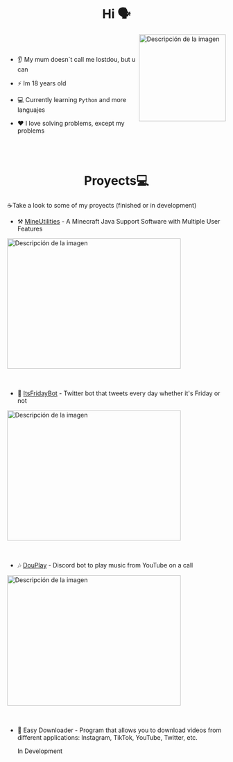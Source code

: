 <h1 align="center">Hi 🗣</h1>

<p>
  <img src="https://github.com/Lostdou/Lostdou/assets/161231229/f6b8cf6c-ce60-4c66-bbcf-2729ec5140aa" alt="Descripción de la imagen" align="right" width="200" height="200">
  <br>
  <br>
  
  - 👂 My mum doesn´t call me lostdou, but u can
  
  - ⚡ Im 18 years old
    
  - 💻 Currently learning ``Python`` and more languajes
  
  - ❤️ I love solving problems, except my problems
</p>
<br>
<br>
<h1 align="center">Proyects💻</h1>

<p>
  ☕Take a look to some of my proyects (finished or in development) <br>
  
  - ⚒ [MineUtilities](https://github.com/Lostdou/MineUtilities) - A Minecraft Java Support Software with Multiple User Features
    
  <img src="https://github.com/Lostdou/Lostdou/assets/161231229/e90a09e9-5d59-4bd6-a585-e72435a8a6e0" alt="Descripción de la imagen" align="center" width="400" height="300"> <br>
  <br>
  <br>

  - 🤖 [ItsFridayBot](https://github.com/Dou-Community-S-A/Its_Friday_Bot) - Twitter bot that tweets every day whether it's Friday or not

  <img src="https://github.com/Lostdou/Lostdou/assets/161231229/ea8f9854-2ef8-4159-a47e-38127fa5709d" alt="Descripción de la imagen" align="center" width="400" height="300">
  <br>
  <br>
  <br>

  - 🎶 [DouPlay](https://github.com/Lostdou/DouPlay) - Discord bot to play music from YouTube on a call

  <img src="https://github.com/user-attachments/assets/b47265b2-dd78-467d-a298-f24ea5fee758" alt="Descripción de la imagen" align="center" width="400" height="300"> <br>
  <br>
  <br>
  
  - 🚀 Easy Downloader - Program that allows you to download videos from different applications: Instagram, TikTok, YouTube, Twitter, etc.

    In Development
  
</p>

